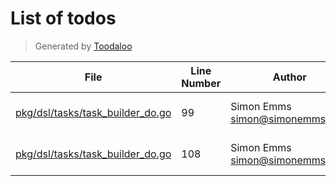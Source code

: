 # List of todos

> Generated by [Toodaloo](https://toodaloo.dev)

| File | Line Number | Author | Message |
| --- | --- | --- | --- |
| [pkg/dsl/tasks/task_builder_do.go](pkg/dsl/tasks/task_builder_do.go#L99) | 99 | Simon Emms <simon@simonemms.com> | handle the output |
| [pkg/dsl/tasks/task_builder_do.go](pkg/dsl/tasks/task_builder_do.go#L108) | 108 | Simon Emms <simon@simonemms.com> | return the output |
